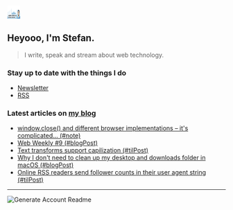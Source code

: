 <img alt width="30" height="30" src="https://raw.githubusercontent.com/stefanjudis/stefanjudis/main/screenshot.png">

## Heyooo, I'm Stefan.

> I write, speak and stream about web technology.

### Stay up to date with the things I do

- [Newsletter](https://www.stefanjudis.com/newsletter/)
- [RSS](https://www.stefanjudis.com/feeds/)

### Latest articles on [my blog](https://www.stefanjudis.com)

<!-- BLOG-POST-LIST:START -->
- [window.close() and different browser implementations – it's complicated... (#note)](https://www.stefanjudis.com/notes/window-close-and-different-browser-implementations-its-complicated/)
- [Web Weekly #9 (#blogPost)](https://www.stefanjudis.com/blog/web-weekly-9/)
- [Text transforms support capilization (#tilPost)](https://www.stefanjudis.com/today-i-learned/text-transforms-support-capilization/)
- [Why I don't need to clean up my desktop and downloads folder in macOS (#blogPost)](https://www.stefanjudis.com/blog/why-i-dont-need-to-clean-up-my-desktop-and-downloads-folder-in-macos/)
- [Online RSS readers send follower counts in their user agent string (#tilPost)](https://www.stefanjudis.com/today-i-learned/online-rss-readers-send-follower-counts-in-their-user-agent-string/)
<!-- BLOG-POST-LIST:END -->

---

![Generate Account Readme](https://github.com/stefanjudis/stefanjudis/workflows/Generate%20Account%20Readme/badge.svg)
